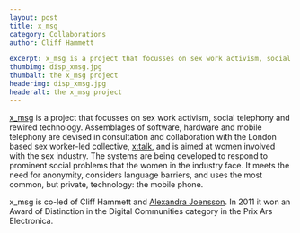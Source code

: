 ```yaml
---
layout: post
title: x_msg
category: Collaborations
author: Cliff Hammett

excerpt: x_msg is a project that focusses on sex work activism, social telephony and rewired technology. 
thumbimg: disp_xmsg.jpg
thumbalt: the x_msg project
headerimg: disp_xmsg.jpg
headeralt: the x_msg project
---
```

[x_msg](http://xmsg.org.uk) is a project that focusses on sex work activism, social telephony and rewired technology.  Assemblages of software, hardware and mobile telephony are devised in consultation and collaboration with the London based sex worker-led collective, [x:talk](http://www.xtalkproject.net), and is aimed at women involved with the sex industry. The systems are being developed to respond to prominent social problems that the women in the industry face. It meets the need for anonymity, considers language barriers, and uses the most common, but private, technology: the mobile phone.

x_msg is co-led of Cliff Hammett and [Alexandra Joensson](http://www.motheringamplified.com).  In 2011 it won an Award of Distinction in the Digital Communities category in the Prix Ars Electronica.
